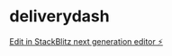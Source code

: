 # deliverydash

[Edit in StackBlitz next generation editor ⚡️](https://stackblitz.com/~/github.com/undeadcreature/deliverydash)